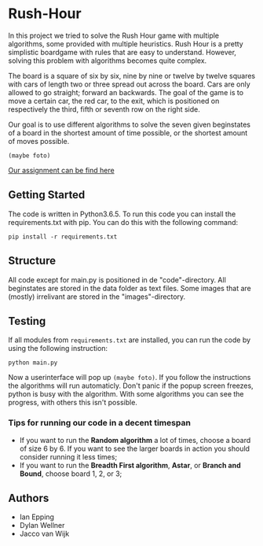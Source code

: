 # Rush-Hour
In this project we tried to solve the Rush Hour game with multiple algorithms, some provided with multiple heuristics. Rush Hour is a pretty simplistic boardgame with rules that are easy to understand. However, solving this problem with algorithms becomes quite complex.

The board is a square of six by six, nine by nine or twelve by twelve squares with cars of length two or three spread out across the board. Cars are only allowed to go straight; forward an backwards. The goal of the game is to move a certain car, the red car, to the exit, which is positioned on respectively the third, fifth or seventh row on the right side.

Our goal is to use different algorithms to solve the seven given beginstates of a board in the shortest amount of time possible, or the shortest amount of moves possible.

```(maybe foto)```

[Our assignment can be find here](http://heuristieken.nl/wiki/index.php?title=Rush_Hour)

## Getting Started
The code is written in Python3.6.5. To run this code you can install the requirements.txt with pip. You can do this with the following command:
```
pip install -r requirements.txt
```

## Structure
All code except for main.py is positioned in de "code"-directory. All beginstates are stored in the data folder as text files. Some images that are (mostly) irrelivant are stored in the "images"-directory.

## Testing
If all modules from ```requirements.txt``` are installed, you can run the code by using the following instruction:
```
python main.py
```
Now a userinterface will pop up ```(maybe foto)```. If you follow the instructions the algorithms will run automaticly. Don't panic if the popup screen freezes, python is busy with the algorithm. With some algorithms you can see the progress, with others this isn't possible.

### Tips for running our code in a decent timespan
* If you want to run the **Random algorithm** a lot of times, choose a board of size 6 by 6. If you want to see the larger boards in action you should consider running it less times;
* If you want to run the **Breadth First algorithm**, **Astar**, or **Branch and Bound**, choose board 1, 2, or 3;


## Authors
* Ian Epping
* Dylan Wellner
* Jacco van Wijk
